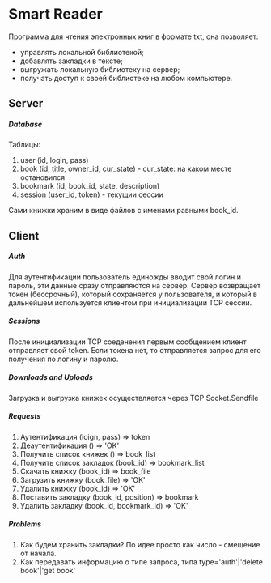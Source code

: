﻿# Smart Reader
Программа для чтения электронных книг в формате txt, она позволяет:
* управлять локальной библиотекой;
* добавлять закладки в тексте;
* выгружать локальную библиотеку на сервер;
* получать доступ к своей библиотеке на любом компьютере.


## Server

##### Database
Таблицы:
1. user (id, login, pass)
2. book (id, title, owner_id, cur_state) - cur_state: на каком месте остановился
3. bookmark (id, book_id, state, description)
4. session (user_id, token) - текущии сессии

Сами книжки храним в виде файлов c именами равными book_id.

## Client

##### Auth
Для аутентификации пользователь единожды вводит свой логин и пароль, эти данные
сразу отправляются на сервер. Сервер возвращает токен (бессрочный), который 
сохраняется у пользователя, и который в дальнейшем используется клиентом при
инициализации TCP сессии.

##### Sessions
После инициализации TCP соеденения первым сообщением клиент отправляет свой token.
Если токена нет, то отправляется запрос для его получения по логину и паролю.

##### Downloads and Uploads
Загрузка и выгрузка книжек осуществляется через TCP Socket.Sendfile

##### Requests
1. Аутентификация           (loign, pass) => token
2. Деаутентификация         () => 'OK'
3. Получить список книжек   () => book_list
4. Получить список закладок (book_id) => bookmark_list
4. Скачать книжку           (book_id) => book_file
5. Загрузить книжку         (book_file) => 'OK'
6. Удалить книжку           (book_id) => 'OK'
7. Поставить закладку       (book_id, position) => bookmark
8. Удалить закладку         (book_id, bookmark_id) => 'OK'

##### Problems
1. Как будем хранить закладки?
По идее просто как число - смещение от начала.
2. Как передавать информацию о типе запроса, типа type='auth'|'delete book'|'get book'